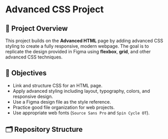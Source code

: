 # Advanced CSS Project

## 📌 Project Overview

This project builds on the **Advanced HTML** page by adding advanced CSS styling to create a fully responsive, modern webpage. The goal is to replicate the design provided in Figma using **flexbox**, **grid**, and other advanced CSS techniques.

## 🎯 Objectives

- Link and structure CSS for an HTML page.
- Apply advanced styling including layout, typography, colors, and responsive design.
- Use a Figma design file as the style reference.
- Practice good file organization for web projects.
- Use appropriate web fonts (`Source Sans Pro` and `Spin Cycle OT`).

## 🗂️ Repository Structure





